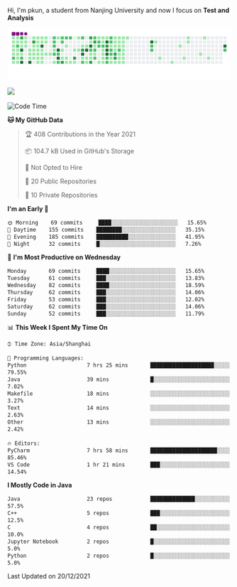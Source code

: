 Hi, I'm pkun, a student from Nanjing University and now I focus on **Test and Analysis**

![](https://github.com/pppppkun/pppppkun/blob/output/github-snake.gif)

![](https://komarev.com/ghpvc/?username=pppppkun)
<!--START_SECTION:waka-->
![Code Time](http://img.shields.io/badge/Code%20Time-1%2C014%20hrs%2053%20mins-blue)

**🐱 My GitHub Data** 

> 🏆 408 Contributions in the Year 2021
 > 
> 📦 104.7 kB Used in GitHub's Storage 
 > 
> 🚫 Not Opted to Hire
 > 
> 📜 20 Public Repositories 
 > 
> 🔑 10 Private Repositories  
 > 
**I'm an Early 🐤** 

```text
🌞 Morning    69 commits     ████░░░░░░░░░░░░░░░░░░░░░   15.65% 
🌆 Daytime    155 commits    ████████░░░░░░░░░░░░░░░░░   35.15% 
🌃 Evening    185 commits    ██████████░░░░░░░░░░░░░░░   41.95% 
🌙 Night      32 commits     █░░░░░░░░░░░░░░░░░░░░░░░░   7.26%

```
📅 **I'm Most Productive on Wednesday** 

```text
Monday       69 commits     ████░░░░░░░░░░░░░░░░░░░░░   15.65% 
Tuesday      61 commits     ███░░░░░░░░░░░░░░░░░░░░░░   13.83% 
Wednesday    82 commits     ████░░░░░░░░░░░░░░░░░░░░░   18.59% 
Thursday     62 commits     ███░░░░░░░░░░░░░░░░░░░░░░   14.06% 
Friday       53 commits     ███░░░░░░░░░░░░░░░░░░░░░░   12.02% 
Saturday     62 commits     ███░░░░░░░░░░░░░░░░░░░░░░   14.06% 
Sunday       52 commits     ███░░░░░░░░░░░░░░░░░░░░░░   11.79%

```


📊 **This Week I Spent My Time On** 

```text
⌚︎ Time Zone: Asia/Shanghai

💬 Programming Languages: 
Python                   7 hrs 25 mins       ████████████████████░░░░░   79.55% 
Java                     39 mins             █░░░░░░░░░░░░░░░░░░░░░░░░   7.02% 
Makefile                 18 mins             ░░░░░░░░░░░░░░░░░░░░░░░░░   3.27% 
Text                     14 mins             ░░░░░░░░░░░░░░░░░░░░░░░░░   2.63% 
Other                    13 mins             ░░░░░░░░░░░░░░░░░░░░░░░░░   2.42%

🔥 Editors: 
PyCharm                  7 hrs 58 mins       █████████████████████░░░░   85.46% 
VS Code                  1 hr 21 mins        ███░░░░░░░░░░░░░░░░░░░░░░   14.54%

```

**I Mostly Code in Java** 

```text
Java                     23 repos            ██████████████░░░░░░░░░░░   57.5% 
C++                      5 repos             ███░░░░░░░░░░░░░░░░░░░░░░   12.5% 
C                        4 repos             ██░░░░░░░░░░░░░░░░░░░░░░░   10.0% 
Jupyter Notebook         2 repos             █░░░░░░░░░░░░░░░░░░░░░░░░   5.0% 
Python                   2 repos             █░░░░░░░░░░░░░░░░░░░░░░░░   5.0%

```



 Last Updated on 20/12/2021
<!--END_SECTION:waka-->
